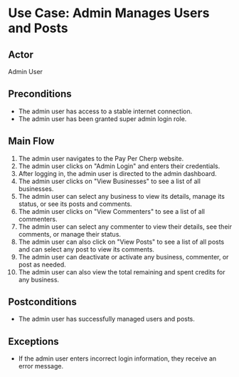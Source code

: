 # Use Case: Admin Manages Users and Posts

## Actor

Admin User

## Preconditions

- The admin user has access to a stable internet connection.
- The admin user has been granted super admin login role.

## Main Flow

1. The admin user navigates to the Pay Per Cherp website.
2. The admin user clicks on "Admin Login" and enters their credentials.
3. After logging in, the admin user is directed to the admin dashboard.
4. The admin user clicks on "View Businesses" to see a list of all businesses.
5. The admin user can select any business to view its details, manage its status, or see its posts and comments.
6. The admin user clicks on "View Commenters" to see a list of all commenters.
7. The admin user can select any commenter to view their details, see their comments, or manage their status.
8. The admin user can also click on "View Posts" to see a list of all posts and can select any post to view its comments.
9. The admin user can deactivate or activate any business, commenter, or post as needed.
10. The admin user can also view the total remaining and spent credits for any business.

## Postconditions

- The admin user has successfully managed users and posts.

## Exceptions

- If the admin user enters incorrect login information, they receive an error message.
